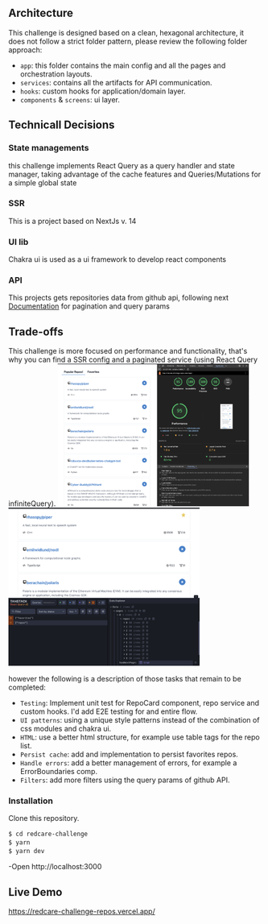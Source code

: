 ## Architecture

This challenge is designed based on a clean, hexagonal architecture, it does not follow a strict folder pattern, please review the following folder approach: 
* `app`: this folder contains the main config and all the pages and orchestration layouts.
* `services`: contains all the artifacts for API communication.
* `hooks`: custom hooks for application/domain layer.
* `components` & `screens`: ui layer.

## Technicall Decisions
### State managements
this challenge implements React Query as a query handler and state manager, taking advantage of the cache features and Queries/Mutations for a simple global state
### SSR
This is a project based on NextJs v. 14
### UI lib
Chakra ui is used as a ui framework to develop react components
### API
This projects gets repositories data from github api, following next [Documentation](https://docs.github.com/en/rest/using-the-rest-api/using-pagination-in-the-rest-api?apiVersion=2022-11-28)
 for pagination and query params  


## Trade-offs
This challenge is more focused on performance and functionality, that's why you can find a SSR config and a paginated service (using React Query infiniteQuery).
<img src="./public/assets/redcare-performance.png" alt="performance" width="380">
<img src="./public/assets/redcare-state.png" alt="devtools" width="380">

however the following is a description of those tasks that remain to be completed:
 * `Testing`: Implement unit test for RepoCard component, repo service and custom hooks. I'd add E2E testing for and entire flow. 
 * `UI patterns`: using a unique style patterns instead of the combination of css modules and chakra ui.
 * `HTML`: use a better html structure, for example use table tags for the repo list.
 * `Persist cache`: add and implementation to persist favorites repos.
 * `Handle errors`: add a better management of errors, for example a ErrorBoundaries comp.
 * `Filters`: add more filters using the query params of github API.

### Installation
Clone this repository.

```sh
$ cd redcare-challenge
$ yarn
$ yarn dev
```
-Open  http://localhost:3000

## Live Demo

https://redcare-challenge-repos.vercel.app/


